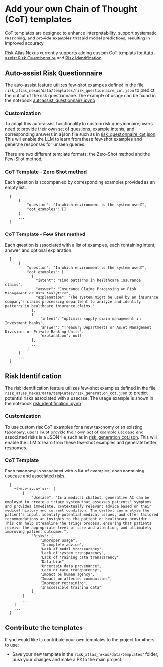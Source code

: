 # Add your own Chain of Thought (CoT) templates

CoT templates are designed to enhance interpretability, support systematic reasoning, and provide examples that aid model predictions, resulting in improved accuracy.

Risk Atlas Nexus currently supports adding custom CoT templats for [Auto-assist Risk Questionnaire](#auto-assist-risk-questionnaire) and [Risk Identification](#risk-identification).

## Auto-assist Risk Questionnaire

The auto-assist feature utilizes few-shot examples defined in the file `risk_atlas_nexus/data/templates/risk_questionnaire_cot.json` to predict the output of the risk questionnaire. The example of usage can be found in the notebook [autoassist_questionnaire.ipynb](../examples/notebooks/autoassist_questionnaire.ipynb)

### Customization

To adapt this auto-assist functionality to custom risk questionnaire, users need to provide their own set of questions, example intents, and corresponding answers in a json file such as in [risk_questionnaire_cot.json](https://github.com/IBM/risk-atlas-nexus/blob/main/src/risk_atlas_nexus/data/templates/risk_questionnaire_cot.json). This will enable the LLM to learn from these few-shot examples and generate responses for unseen queries.

There are two different template formats: the Zero-Shot method and the Few-Shot method.

### CoT Template - Zero Shot method

Each question is accompanied by corresponding examples provided as an empty list.

```shell
  [
      {
          "question": "In which environment is the system used?",
          "cot_examples": []
      }
      ...
  ]
```

### CoT Template - Few Shot method

Each question is associated with a list of examples, each containing intent, answer, and optional explanation.

```shell
  [
      {
          "question": "In which environment is the system used?",
          "cot_examples": [
            {
              "intent": "Find patterns in healthcare insurance claims",
              "answer": "Insurance Claims Processing or Risk Management or Data Analytics",
              "explanation": "The system might be used by an insurance company's claims processing department to analyze and identify patterns in healthcare insurance claims."
            },
            {
                "intent": "optimize supply chain management in Investment banks",
                "answer": "Treasury Departments or Asset Management Divisions or Private Banking Units",
                "explanation": null
            },
            ...
          ]
      }
      ...
  ]
```

## Risk Identification

The risk identification feature utilizes few-shot examples defined in the file `risk_atlas_nexus/data/templates/risk_generation_cot.json` to predict potential risks associated with a usecase. The usage example is shown in the notebook [risk_identification.ipynb](../examples/notebooks/risk_identification.ipynb)

### Customization

To use custom risk CoT examples for a new taxonomy or an existing taxonomy, users must provide their own set of example usecase and associated risks in a JSON file such as in [risk_generation_cot.json](https://github.com/IBM/risk-atlas-nexus/blob/main/src/risk_atlas_nexus/data/templates/risk_generation_cot.json). This will enable the LLM to learn from these few-shot examples and generate better responses.

### CoT Template

Each taxonomy is associated with a list of examples, each containing usecase and associated risks.

```shell
  {
    "ibm-risk-atlas": [
        {
            "Usecase": "In a medical chatbot, generative AI can be employed to create a triage system that assesses patients' symptoms and provides immediate, contextually relevant advice based on their medical history and current condition. The chatbot can analyze the patient's input, identify potential medical issues, and offer tailored recommendations or insights to the patient or healthcare provider. This can help streamline the triage process, ensuring that patients receive the appropriate level of care and attention, and ultimately improving patient outcomes.",
            "Risks": [
                "Improper usage",
                "Incomplete advice",
                "Lack of model transparency",
                "Lack of system transparency",
                "Lack of training data transparency",
                "Data bias",
                "Uncertain data provenance",
                "Lack of data transparency",
                "Impact on human agency",
                "Impact on affected communities",
                "Improper retraining",
                "Inaccessible training data"
            ]
        }
        ...
    ]
    ...
  }
```

## Contribute the templates

If you would like to contribute your own templates to the project for others to use:

- Save your new template in the `risk_atlas_nexus/data/templates/` folder, push your changes and make a PR to the main project.
